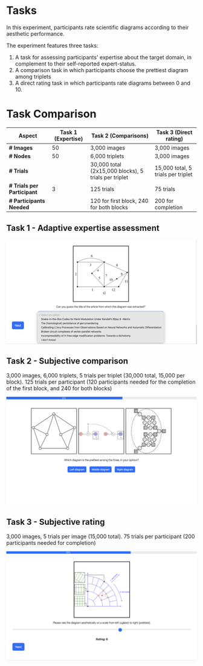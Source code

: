 # Tasks

In this experiment, participants rate scientific diagrams according to their aesthetic performance.

The experiment features three tasks:

1. A task for assessing participants' expertise about the target domain, in complement to their self-reported
   expert-status.
2. A comparison task in which participants choose the prettiest diagram among triplets
3. A direct rating task in which participants rate diagrams between 0 and 10.

# Task Comparison

| Aspect                       | Task 1 (Expertise) | Task 2 (Comparisons)                                 | Task 3 (Direct rating)             |
|------------------------------|--------------------|------------------------------------------------------|------------------------------------|
| **# Images**                 | 50                 | 3,000 images                                         | 3,000 images                       |
| **# Nodes**                  | 50                 | 6,000 triplets                                       | 3,000 images                       |
| **# Trials**                 |                    | 30,000 total (2x15,000 blocks), 5 trials per triplet | 15,000 total, 5 trials per triplet |
| **# Trials per Participant** | 3                  | 125 trials                                           | 75 trials                          |
| **# Participants Needed**    |                    | 120 for first block, 240 for both blocks             | 200 for completion                 

## Task 1 - Adaptive expertise assessment

![](static/images/task1.png)

## Task 2 - Subjective comparison

3,000 images, 6,000 triplets, 5 trials per triplet (30,000 total, 15,000 per block).
125 trials per participant (120 participants needed for the completion of the first block, and 240 for both blocks)

![](static/images/task2.png)

## Task 3 - Subjective rating

3,000 images, 5 trials per image (15,000 total).
75 trials per participant (200 participants needed for completion)

![](static/images/task3.png)
